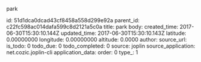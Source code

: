park



id: 51d1dca0dcad43cf8458a558d299e92a
parent_id: c22fc598ac014dafa599c8d2121a5c0a
title: park
body: 
created_time: 2017-06-30T15:30:10.144Z
updated_time: 2017-06-30T15:30:10.143Z
latitude: 0.00000000
longitude: 0.00000000
altitude: 0.0000
author: 
source_url: 
is_todo: 0
todo_due: 0
todo_completed: 0
source: joplin
source_application: net.cozic.joplin-cli
application_data: 
order: 0
type_: 1